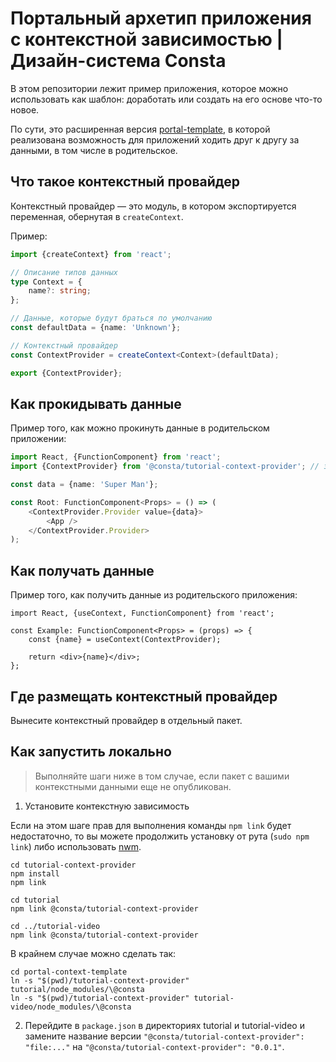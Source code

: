# Портальный архетип приложения с контекстной зависимостью | Дизайн-система Consta

В этом репозитории лежит пример приложения, которое можно использовать как шаблон: доработать или создать на его основе что-то новое.

По сути, это расширенная версия [portal-template](https://github.com/consta-design-system/portal-template.git), в которой реализована возможность для приложений ходить друг к другу за данными, в том числе в родительское.

## Что такое контекстный провайдер

Контекстный провайдер — это модуль, в котором экспортируется переменная, обернутая в `createContext`.

Пример:

```ts
import {createContext} from 'react';

// Описание типов данных
type Context = {
    name?: string;
};

// Данные, которые будут браться по умолчанию
const defaultData = {name: 'Unknown'};

// Контекстный провайдер
const ContextProvider = createContext<Context>(defaultData);

export {ContextProvider};
```

## Как прокидывать данные

Пример того, как можно прокинуть данные в родительском приложении:

```ts
import React, {FunctionComponent} from 'react';
import {ContextProvider} from '@consta/tutorial-context-provider'; // здесь должен быть ваш модуль

const data = {name: 'Super Man'};

const Root: FunctionComponent<Props> = () => (
    <ContextProvider.Provider value={data}>
        <App />
    </ContextProvider.Provider>
);
```

## Как получать данные

Пример того, как получить данные из родительского приложения:

```tsx
import React, {useContext, FunctionComponent} from 'react';

const Example: FunctionComponent<Props> = (props) => {
    const {name} = useContext(ContextProvider);

    return <div>{name}</div>;
};
```

## Где размещать контекстный провайдер

Вынесите контекстный провайдер в отдельный пакет.


## Как запустить локально

> Выполняйте шаги ниже в том случае, если пакет с вашими контекстными данными еще не опубликован.

1. Установите контекстную зависимость

Если на этом шаге прав для выполнения команды `npm link` будет недостаточно, то вы можете продолжить установку от рута (`sudo npm link`) либо использовать [nwm](https://github.com/nvm-sh/nvm).

```
cd tutorial-context-provider
npm install
npm link

cd tutorial
npm link @consta/tutorial-context-provider

cd ../tutorial-video
npm link @consta/tutorial-context-provider
```

В крайнем случае можно сделать так:

```
cd portal-context-template
ln -s "$(pwd)/tutorial-context-provider" tutorial/node_modules/\@consta
ln -s "$(pwd)/tutorial-context-provider" tutorial-video/node_modules/\@consta
```

2. Перейдите в `package.json` в директориях tutorial и tutorial-video и замените название версии `"@consta/tutorial-context-provider": "file:..."` на `"@consta/tutorial-context-provider": "0.0.1"`.
